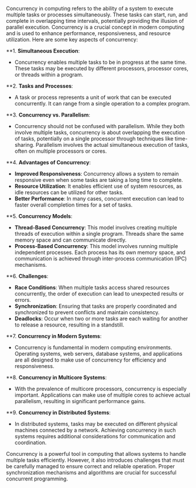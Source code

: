 Concurrency in computing refers to the ability of a system to execute multiple tasks or processes simultaneously. These tasks can start, run, and complete in overlapping time intervals, potentially providing the illusion of parallel execution. Concurrency is a crucial concept in modern computing and is used to enhance performance, responsiveness, and resource utilization. Here are some key aspects of concurrency:

**1. **Simultaneous Execution**:
   - Concurrency enables multiple tasks to be in progress at the same time. These tasks may be executed by different processors, processor cores, or threads within a program.

**2. **Tasks and Processes**:
   - A task or process represents a unit of work that can be executed concurrently. It can range from a single operation to a complex program.

**3. **Concurrency vs. Parallelism**:
   - Concurrency should not be confused with parallelism. While they both involve multiple tasks, concurrency is about overlapping the execution of tasks, potentially on a single processor through techniques like time-sharing. Parallelism involves the actual simultaneous execution of tasks, often on multiple processors or cores.

**4. **Advantages of Concurrency**:

   - **Improved Responsiveness**: Concurrency allows a system to remain responsive even when some tasks are taking a long time to complete.
   - **Resource Utilization**: It enables efficient use of system resources, as idle resources can be utilized for other tasks.
   - **Better Performance**: In many cases, concurrent execution can lead to faster overall completion times for a set of tasks.

**5. **Concurrency Models**:

   - **Thread-Based Concurrency**: This model involves creating multiple threads of execution within a single program. Threads share the same memory space and can communicate directly.
   - **Process-Based Concurrency**: This model involves running multiple independent processes. Each process has its own memory space, and communication is achieved through inter-process communication (IPC) mechanisms.

**6. **Challenges**:

   - **Race Conditions**: When multiple tasks access shared resources concurrently, the order of execution can lead to unexpected results or errors.
   - **Synchronization**: Ensuring that tasks are properly coordinated and synchronized to prevent conflicts and maintain consistency.
   - **Deadlocks**: Occur when two or more tasks are each waiting for another to release a resource, resulting in a standstill.

**7. **Concurrency in Modern Systems**:

   - Concurrency is fundamental in modern computing environments. Operating systems, web servers, database systems, and applications are all designed to make use of concurrency for efficiency and responsiveness.

**8. **Concurrency in Multicore Systems**:

   - With the prevalence of multicore processors, concurrency is especially important. Applications can make use of multiple cores to achieve actual parallelism, resulting in significant performance gains.

**9. **Concurrency in Distributed Systems**:

   - In distributed systems, tasks may be executed on different physical machines connected by a network. Achieving concurrency in such systems requires additional considerations for communication and coordination.

Concurrency is a powerful tool in computing that allows systems to handle multiple tasks efficiently. However, it also introduces challenges that must be carefully managed to ensure correct and reliable operation. Proper synchronization mechanisms and algorithms are crucial for successful concurrent programming.
